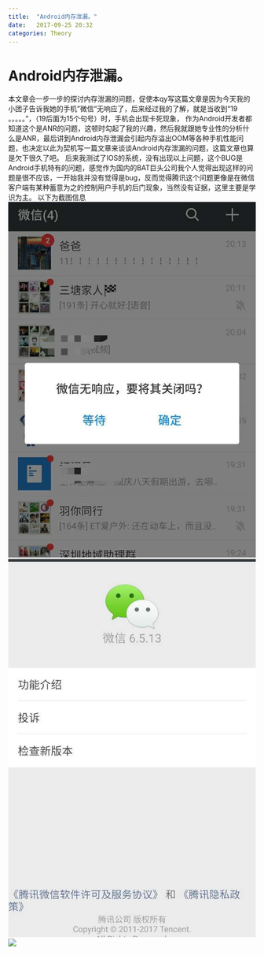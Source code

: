 ```yaml
---
title:  "Android内存泄漏。"
date:   2017-09-25 20:32
categories: Theory
---
```


# Android内存泄漏。

本文章会一步一步的探讨内存泄漏的问题，促使本qy写这篇文章是因为今天我的小团子告诉我她的手机”微信“无响应了，后来经过我的了解，就是当收到“19 。。。。。”，（19后面为15个句号）时，手机会出现卡死现象，
作为Android开发者都知道这个是ANR的问题，这顿时勾起了我的兴趣，然后我就跟她专业性的分析什么是ANR，最后讲到Android内存泄漏会引起内存溢出OOM等各种手机性能问题，也决定以此为契机写一篇文章来谈谈Android内存泄漏的问题，这篇文章也算是欠下很久了吧。
后来我测试了IOS的系统，没有出现以上问题，这个BUG是Android手机特有的问题，感觉作为国内的BAT巨头公司我个人觉得出现这样的问题是很不应该，一开始我并没有觉得是bug，反而觉得腾讯这个问题更像是在微信客户端有某种蓄意为之的控制用户手机的后门现象，当然没有证据，这里主要是学识为主。
以下为截图信息
![](https://github.com/qydq/qydq.github.io/blob/master/_res/screen/wechart_anr.jpg?raw=true)
![](https://github.com/qydq/qydq.github.io/blob/master/_res/screen/wechar_anr_version.jpg?raw=true)
[](https://github.com/qydq/qydq.github.io/blob/master/_res/screen/wechar_anr_news.jpg?raw=true)
<img src="https://github.com/qydq/an-aw-base/blob/master/app/src/main/res/mipmap-xxhdpi/qydq_an_alipay.png" width=280 />
